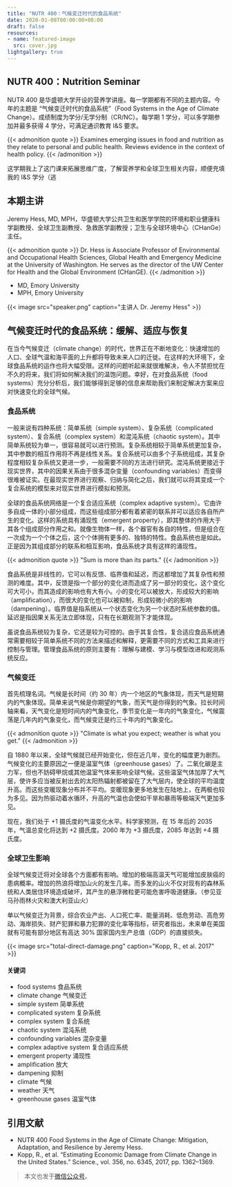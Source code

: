```yaml
---
title: "NUTR 400：气候变迁时代的食品系统"
date: 2020-01-08T00:00:00+08:00
draft: false
resources:
- name: featured-image
  src: cover.jpg
lightgallery: true
---
```


## NUTR 400：Nutrition Seminar

NUTR 400 是华盛顿大学开设的营养学讲座。每一学期都有不同的主题内容。今年的主题是 “气候变迁时代的食品系统”（Food Systems in the Age of Climate Change）。成绩制度为学分/无学分制（CR/NC）。每学期 1 学分，可以多学期参加并最多获得 4 学分，可满足通识教育 I&S 要求。

{{< admonition quote >}}
Examines emerging issues in food and nutrition as they relate to personal and public health. Reviews evidence in the context of health policy.
{{< /admonition >}}

这学期我上了这门课来拓展思维广度，了解营养学和全球卫生相关内容，顺便充填我的 I&S 学分（逃

## 本期主讲

Jeremy Hess, MD, MPH，华盛顿大学公共卫生和医学学院的环境和职业健康科学副教授、全球卫生副教授、急救医学副教授；卫生与全球环境中心（CHanGe）主任。

{{< admonition quote >}}
Dr. Hess is Associate Professor of Environmental and Occupational Health Sciences, Global Health and Emergency Medicine at the University of Washington. He serves as the director of the UW Center for Health and the Global Environment (CHanGE).
{{< /admonition >}}

- MD, Emory University
- MPH, Emory University

{{< image src="speaker.png" caption="主讲人 Dr. Jeremy Hess" >}}

## 气候变迁时代的食品系统：缓解、适应与恢复

在当今气候变迁（climate change）的时代，世界正在不断地变化：快速增加的人口、全球气温和海平面的上升都将导致未来人口的迁徙。在这样的大环境下，全球食品系统的运作也将大幅受限。这样的问题听起来就很难解决，令人不禁担忧在不久的将来，我们将如何解决我们的温饱问题。幸好，在对食品系统（food systems）充分分析后，我们能够得到足够的信息来帮助我们来制定解决方案来应对快速变化的全球气候。

### 食品系统

一般来说有四种系统：简单系统（simple system）、复杂系统（complicated system）、复合系统（complex system）和混沌系统（chaotic system）。其中简单系统较为单一，很容易就可以进行预测。复杂系统相较于简单系统更加复杂，其中参数的相互作用将不再是线性关系。复合系统可以由多个子系统组成，其复杂程度相较复杂系统又更进一步，一般需要不同的方法进行研究。混沌系统更接近于现实世界，其中的因果关系由于很多混杂变量（confounding variables）而变得很难被证实。在最现实世界进行观察、归纳与简化之后，我们就可以将其变成一个复合系统的模型来对现实世界进行模拟和预测。

全球的食品系统网络是一个复合适应系统（complex adaptive system）。它由许多自成一体的小部分组成，而这些组成部分都有着紧密的联系并可以适应各自所产生的变化。这样的系统具有涌现性（emergent property），即其整体的作用大于其各个组成部分作用之和。就像生物体一样，各个器官有各自的特性，但是组合在一次成为一个个体之后，这个个体拥有更多的、独特的特性。食品系统也是如此。正是因为其组成部分的联系和相互影响，食品系统才具有这样的涌现性。

{{< admonition quote >}}
"Sum is more than its parts."
{{< /admonition >}}

食品系统是非线性的，它可以有反馈、临界值和延迟，而这都增加了其复杂性和预测的难度。其中，反馈是指一个部分的变化进而造成了另一部分的变化，这个变化可大可小，而其造成的影响也有大有小。小的变化可以被放大，形成较大的影响（amplification），而很大的变化也可以被抑制，形成较微小的的影响（dampening）。临界值是指系统从一个状态变化为另一个状态时系统参数的值。延迟是指因果关系无法立即体现，只有在长期观测下才能体现。

虽说食品系统较为复杂，它还是较为可控的。由于其复合性，复合适应食品系统通常需要相较于简单系统不同的方法来描述和解释，更需要不同的方式和工具来进行控制与管理。管理食品系统的原则主要有：理解与建模、学习与模型改进和观测系统反应。

### 气候变迁

首先梳理名词。气候是长时间（约 30 年）内一个地区的气象体现，而天气是短期内的气象体现。简单来说气候是你期望的气象，而天气是你得到的气象。拉长时间轴来看，天气变化是短时间内的气象变化，季节变化是一年内的气象变化，气候震荡是几年内的气象变化，而气候变迁是约三十年内的气象变化。

{{< admonition quote >}}
"Climate is what you expect; weather is what you get."
{{< /admonition >}}

自 1880 年以来，全球气候就已经开始变化，但在近几年，变化的幅度更为剧烈。气候变化的主要原因之一便是温室气体（greenhouse gases）了。二氧化碳是主力军，但也不妨碍甲烷或其他温室气体来影响全球气候。这些温室气体加厚了大气层，使许多应当被反射出去的太阳热辐射都被留在了大气层内，使全球的平均温度升高。而这些变暖现象分布并不平均。变暖现象更多地发生在陆地上，在两极也较为多见。因为热驱动着水循环，升高的气温也会使如干旱和暴雨等极端天气更加多见。

现在，我们处于 +1 摄氏度的气温变化水平。科学家预测，在 15 年后的 2035 年，气温总变化将达到 +2 摄氏度。2060 年为 +3 摄氏度，2085 年达到 +4 摄氏度。

### 全球卫生影响

全球气候变迁将对全球各个方面都有影响。增加的极端高温天气可能增加皮肤癌的患病概率。增加的热浪将增加山火的发生几率。而多发的山火不仅对现有的森林系统和人类居住环境造成破坏，其产生的悬浮微粒更可能危害呼吸道健康。（参见亚马孙雨林火灾和澳大利亚山火）

单以气候变迁为背景，综合农业产出、人口死亡率、能量消耗、低危劳动、高危劳动、海岸损失、财产犯罪和暴力犯罪的变化率等指标，研究者指出，未来单在美国就有可能有部分地区有高达 30% 国家国内生产总值（GDP）的直接损失。

{{< image src="total-direct-damage.png" caption="Kopp, R., et al. 2017" >}}

#### 关键词

- food systems 食品系统
- climate change 气候变迁
- simple system 简单系统
- complicated system 复杂系统
- complex system 复合系统
- chaotic system 混沌系统
- confounding variables 混杂变量
- complex adaptive system 复合适应系统
- emergent property 涌现性
- amplification 放大
- dampening 抑制
- climate 气候
- weather 天气
- greenhouse gases 温室气体

## 引用文献

- NUTR 400 Food Systems in the Age of Climate Change: Mitigation, Adaptation, and Resilience by Jeremy Hess.
- Kopp, R., et al. “Estimating Economic Damage from Climate Change in the United States.” Science., vol. 356, no. 6345, 2017, pp. 1362–1369.

> 本文也发于[微信公众号](https://mp.weixin.qq.com/s/b8Y-6Po94wRtk6E_Gv0m5w)。
